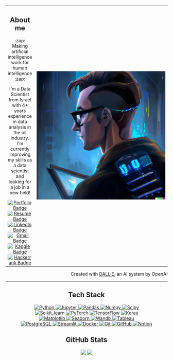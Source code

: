 <table align="center" border="0">
<tbody>
	<tr>
		<td  align="center">
			<h2>About me</h2>
			<p>:zap: Making artificial intelligence work for human intelligence :zap:</p>
			<p>I'm a Data Scientist from Israel with 4+ years experience in data analysis in the oil industry. I'm currently improving my skills as a data scientist and looking for a job in a new field!</p>
<!-- 			<img src="https://road-to-kaggle-grandmaster.vercel.app/api/badges/nfedorov/competition" alt="my kaggle"/> -->
		  <div id="badges" align="center">
		  <a href="https://github.com/Fedorov-Nikita/Portfolio">
		    <img src="https://img.shields.io/badge/Portfolio-blueviolet?style=for-the-badge" alt="Portfolio Badge"/>
		  </a>
		  <a href="https://drive.google.com/file/d/1DIOhC0_8losyjUOOuU_5_Zd6PuthJv3n/view?usp=sharing">
		    <img src="https://img.shields.io/badge/Resume-blueviolet?style=for-the-badge" alt="Resume Badge"/>
		  </a>
		  </div>
		  <div id="badges" align="center">
		  <a href="https://www.linkedin.com/in/fedorov-nikita/">
		    <img src="https://img.shields.io/badge/LinkedIn-0A66C2?style=for-the-badge&logo=linkedin&logoColor=white" alt="LinkedIn Badge"/>
		  </a>
		  <a href="mailto:fedorov.nvad@gmail.com">
		    <img src="https://img.shields.io/badge/Gmail-EA4335?logo=Gmail&logoColor=white&style=for-the-badge" alt="Gmail Badge"/>
		  </a>
		  <a href="https://www.kaggle.com/nfedorov">
		    <img src="https://img.shields.io/badge/Kaggle-20BEFF?logo=Kaggle&logoColor=white&style=for-the-badge" alt="Kaggle Badge"/>
		  </a>
		  <a href="https://www.hackerrank.com/Amelot">
		    <img src="https://img.shields.io/badge/-Hackerrank-2EC866?style=for-the-badge&logo=HackerRank&logoColor=white" alt="Hackerrank Badge"/>
		  </a>
		</div>
		</td>
		<td width="400" higth="400" align="center">
			<img src="https://github.com/Fedorov-Nikita/Portfolio/blob/main/projects-previews/main-preview-DALLE.png" alt="DALLE"/>
		</td>
	</tr>
</tbody>
</table>
<p align="right">Created with <a href="https://labs.openai.com/s/wrUHIrL70GJXu0FuAZC4EIDK">DALL·E</a>, an AI system by OpenAI</p>

---

<div id="tools" align="center">
<h2>Tech Stack</h2>
</div>
<div id="py-badges" align="center">
  <a href="https://www.python.org/">
      <img src="https://img.shields.io/badge/python-3670A0?style=for-the-badge&logo=python&logoColor=white" alt="Python"/>
  </a>
  <a href="https://jupyter.org/">
      <img src="https://img.shields.io/badge/Jupyter-4e4e4e?style=for-the-badge&logo=Jupyter&logoColor=f37726" alt="Jupyter"/>
  </a>
  <a href="https://pandas.pydata.org/">
      <img src="https://img.shields.io/badge/pandas-%23150458.svg?style=for-the-badge&logo=pandas&logoColor=white" alt="Pandas"/>
  </a>
  <a href="https://numpy.org/">
      <img src="https://img.shields.io/badge/numpy-4d77cf?style=for-the-badge&logo=numpy&logoColor=white" alt="Numpy"/>
  </a>
  <a href="https://scipy.org/">
      <img src="https://img.shields.io/badge/scipy-0054a6?style=for-the-badge&logo=scipy&logoColor=white" alt="Scipy"/>
  </a>
</div>

<div id="frameworks-badges" align="center">
  <a href="https://scikit-learn.org/stable/">
      <img src="https://img.shields.io/badge/Scikit--learn-ec9c4b?style=for-the-badge&logo=scikitlearn&logoColor=white" alt="Scikit_learn"/>
  </a>
  <a href="https://pytorch.org/">
      <img src="https://img.shields.io/badge/pytorch-262626?style=for-the-badge&logo=pytorch&logoColor=%DE3412" alt="PyTorch"/>
  </a>
  <a href="https://www.tensorflow.org/">
      <img src="https://img.shields.io/badge/TensorFlow-FF6F00?style=for-the-badge&logo=tensorflow&logoColor=white" alt="TensorFlow"/>
  </a>
  <a href="https://keras.io/">
      <img src="https://img.shields.io/badge/keras-D00000?style=for-the-badge&logo=keras&logoColor=white" alt="Keras"/>
  </a>
</div>

<div id="dataviz-badges" align="center">
  <a href="https://matplotlib.org/">
      <img src="https://img.shields.io/badge/matplotlib-11557C?style=for-the-badge&logo=codacy&logoColor=white" alt="Matplotlib"/>
  </a>
  <a href="https://seaborn.pydata.org/">
      <img src="https://img.shields.io/badge/seaborn-444876?style=for-the-badge&logo=realm&logoColor=white" alt="Seaborn"/>
  </a>
<!--
  <a href="">
      <img src="https://img.shields.io/badge/plotly-black?style=for-the-badge&logo=plotly&logoColor=white" alt="plotly"/>
  </a>
-->
  <a href="https://www.wandb.ai">
      <img src="https://img.shields.io/badge/Wandb-black?style=for-the-badge&logo=WeightsAndBiases&logoColor=FFBE00" alt="Wandb"/>
  </a>
  <a href="https://www.tableau.com/">
      <img src="https://img.shields.io/badge/Tableau-E97627?style=for-the-badge&logo=Tableau&logoColor=white" alt="Tableau"/>
  </a>
  
</div>  
<div id="other-badges" align="center">
  
  <a href="https://www.postgresql.org/">
      <img src="https://img.shields.io/badge/PostgreSQL-316192?style=for-the-badge&logo=postgresql&logoColor=white" alt="PostgreSQL"/>
  </a>
<!--
  <a href="https://www.mysql.com/">
      <img src="https://img.shields.io/badge/mysql-4479A1?style=for-the-badge&logo=mysql&logoColor=white" alt="mysql"/>
  </a>
  <a href="https://www.sqlite.org/">
      <img src="https://img.shields.io/badge/sqlite-003B57?style=for-the-badge&logo=sqlite&logoColor=white" alt="sqlite"/>
  </a>
  <a href="https://www.mongodb.com/">
      <img src="https://img.shields.io/badge/MongoDB-4EA94B?style=for-the-badge&logo=mongodb&logoColor=white" alt="MongoDB"/>
  </a>
  <a href="https://aws.amazon.com/">
      <img src="https://img.shields.io/badge/Amazon_AWS-232F3E?style=for-the-badge&logo=amazon-aws&logoColor=white" alt="Amazon_AWS"/>
  </a>
  <a href="https://fastapi.tiangolo.com/">
      <img src="https://img.shields.io/badge/FastAPI-005571?style=for-the-badge&logo=fastapi" alt="FastAPI"/>
  </a>-->
  <a href="https://streamlit.io/">
      <img src="https://img.shields.io/badge/Streamlit-FF4B4B?style=for-the-badge&logo=Streamlit&logoColor=white" alt="Streamlit"/>
  </a>
  <a href="https://www.docker.com/">
      <img src="https://img.shields.io/badge/docker-2496ED?style=for-the-badge&logo=docker&logoColor=white" alt="Docker"/>
  </a>
  <a href="https://git-scm.com/">
      <img src="https://img.shields.io/badge/GIT-E44C30?style=for-the-badge&logo=git&logoColor=white" alt="Git"/>
  </a>
<!--
  <a href="https://dvc.org/">
      <img src="https://img.shields.io/badge/DVC-945DD5?style=for-the-badge&logo=dvc&logoColor=white" alt="DVC"/>
  </a>
-->
  <a href="https://github.com/">
      <img src="https://img.shields.io/badge/GitHub-000000?style=for-the-badge&logo=github&logoColor=white" alt="GitHub"/>
  </a>
  <a href="https://www.notion.so/">
      <img src="https://img.shields.io/badge/Notion-000000?style=for-the-badge&logo=notion&logoColor=white" alt="Notion"/>
  </a>
</div>
<div id="github-stats" align="center">
<h2>GitHub Stats</h2>
</div>
<p align="center">
	<img width="48%" src="https://github-readme-stats.vercel.app/api?username=fedorov-nikita&show_icons=true&theme=github_dark" />
	<img width="48%" src="https://github-readme-streak-stats.herokuapp.com?user=fedorov-nikita&theme=github-dark-blue&background=00000000" />
</p>

  
  
<!--
![Project-status][status-active]
![Project-status][status-on-hold]
![Project-status][status-completed]
![Project-status][status-cancelled]
[status-active]: https://img.shields.io/badge/project%20status-active-brightgreen?style=for-the-badge&logo=appveyor.svg
[status-on-hold]: https://img.shields.io/badge/project%20status-on%20hold-yellow?style=for-the-badge&logo=appveyor.svg
[status-completed]: https://img.shields.io/badge/project%20status-completed-blueviolet?style=for-the-badge&logo=appveyor.svg
[status-cancelled]: https://img.shields.io/badge/project%20status-cancelled-red?style=for-the-badge&logo=appveyor.svg

[![License][badge-mit]][license]
[badge-mit]: https://img.shields.io/badge/License-MIT-blue?style=for-the-badge&logo=appveyor.svg
[license]: https://github.com/Fedorov-Nikita/.../LICENSE.md

[![Colab][Open-in-Colab]][link]
[Open-in-Colab]: https://img.shields.io/badge/open%20in%20Colab-F9AB00?style=for-the-badge&logo=googlecolab&color=525252
[link]: https://drive.google.com/
-->
